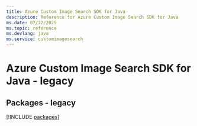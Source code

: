 ```yaml
---
title: Azure Custom Image Search SDK for Java
description: Reference for Azure Custom Image Search SDK for Java
ms.date: 07/22/2025
ms.topic: reference
ms.devlang: java
ms.service: customimagesearch
---
```

# Azure Custom Image Search SDK for Java - legacy
## Packages - legacy
[!INCLUDE [packages](custom-image-search-index.md)]
